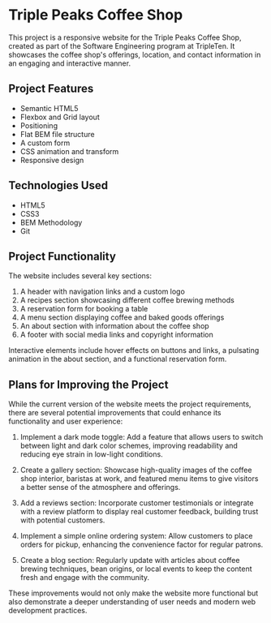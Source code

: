 # Triple Peaks Coffee Shop

This project is a responsive website for the Triple Peaks Coffee Shop, created as part of the Software Engineering program at TripleTen. It showcases the coffee shop's offerings, location, and contact information in an engaging and interactive manner.

## Project Features

- Semantic HTML5
- Flexbox and Grid layout
- Positioning
- Flat BEM file structure
- A custom form
- CSS animation and transform
- Responsive design

## Technologies Used

- HTML5
- CSS3
- BEM Methodology
- Git

## Project Functionality

The website includes several key sections:

1. A header with navigation links and a custom logo
2. A recipes section showcasing different coffee brewing methods
3. A reservation form for booking a table
4. A menu section displaying coffee and baked goods offerings
5. An about section with information about the coffee shop
6. A footer with social media links and copyright information

Interactive elements include hover effects on buttons and links, a pulsating animation in the about section, and a functional reservation form.

## Plans for Improving the Project

While the current version of the website meets the project requirements, there are several potential improvements that could enhance its functionality and user experience:

1. Implement a dark mode toggle: Add a feature that allows users to switch between light and dark color schemes, improving readability and reducing eye strain in low-light conditions.

2. Create a gallery section: Showcase high-quality images of the coffee shop interior, baristas at work, and featured menu items to give visitors a better sense of the atmosphere and offerings.

3. Add a reviews section: Incorporate customer testimonials or integrate with a review platform to display real customer feedback, building trust with potential customers.

4. Implement a simple online ordering system: Allow customers to place orders for pickup, enhancing the convenience factor for regular patrons.

5. Create a blog section: Regularly update with articles about coffee brewing techniques, bean origins, or local events to keep the content fresh and engage with the community.

These improvements would not only make the website more functional but also demonstrate a deeper understanding of user needs and modern web development practices.
